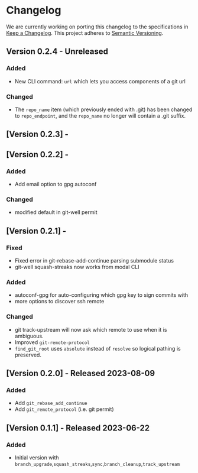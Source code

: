 # Changelog

We are currently working on porting this changelog to the specifications in
[Keep a Changelog](https://keepachangelog.com/en/1.0.0/).
This project adheres to [Semantic Versioning](https://semver.org/spec/v2.0.0.html).

## Version 0.2.4 - Unreleased

### Added
* New CLI command: `url` which lets you access components of a git url

### Changed
* The `repo_name` item (which previously ended with .git) has been changed to `repo_endpoint`, and the `repo_name` no longer will contain a .git suffix.


## [Version 0.2.3] - 

## [Version 0.2.2] - 

### Added
* Add email option to gpg autoconf

### Changed
* modified default in git-well permit

## [Version 0.2.1] - 

### Fixed
* Fixed error in git-rebase-add-continue parsing submodule status
* git-well squash-streaks now works from modal CLI

### Added
* autoconf-gpg for auto-configuring which gpg key to sign commits with
* more options to discover ssh remote

### Changed
* git track-upstream will now ask which remote to use when it is ambiguous.
* Improved `git-remote-protocol`
* `find_git_root` uses `absolute` instead of `resolve` so logical pathing is preserved.

## [Version 0.2.0] - Released 2023-08-09

### Added
* Add `git_rebase_add_continue`
* Add `git_remote_protocol` (i.e. git permit)

## [Version 0.1.1] - Released 2023-06-22

### Added
* Initial version with `branch_upgrade`,`squash_streaks`,`sync`,`branch_cleanup`,`track_upstream`
